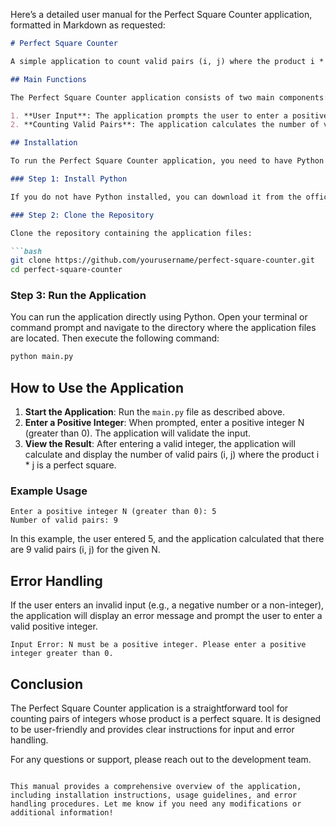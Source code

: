 Here’s a detailed user manual for the Perfect Square Counter application, formatted in Markdown as requested:

```markdown
# Perfect Square Counter

A simple application to count valid pairs (i, j) where the product i * j is a perfect square.

## Main Functions

The Perfect Square Counter application consists of two main components:

1. **User Input**: The application prompts the user to enter a positive integer N.
2. **Counting Valid Pairs**: The application calculates the number of valid pairs (i, j) such that the product i * j is a perfect square and displays the result.

## Installation

To run the Perfect Square Counter application, you need to have Python installed on your machine. The application does not have any external dependencies beyond the standard library.

### Step 1: Install Python

If you do not have Python installed, you can download it from the official website: [Python Downloads](https://www.python.org/downloads/).

### Step 2: Clone the Repository

Clone the repository containing the application files:

```bash
git clone https://github.com/yourusername/perfect-square-counter.git
cd perfect-square-counter
```

### Step 3: Run the Application

You can run the application directly using Python. Open your terminal or command prompt and navigate to the directory where the application files are located. Then execute the following command:

```bash
python main.py
```

## How to Use the Application

1. **Start the Application**: Run the `main.py` file as described above.
2. **Enter a Positive Integer**: When prompted, enter a positive integer N (greater than 0). The application will validate the input.
3. **View the Result**: After entering a valid integer, the application will calculate and display the number of valid pairs (i, j) where the product i * j is a perfect square.

### Example Usage

```
Enter a positive integer N (greater than 0): 5
Number of valid pairs: 9
```

In this example, the user entered 5, and the application calculated that there are 9 valid pairs (i, j) for the given N.

## Error Handling

If the user enters an invalid input (e.g., a negative number or a non-integer), the application will display an error message and prompt the user to enter a valid positive integer.

```
Input Error: N must be a positive integer. Please enter a positive integer greater than 0.
```

## Conclusion

The Perfect Square Counter application is a straightforward tool for counting pairs of integers whose product is a perfect square. It is designed to be user-friendly and provides clear instructions for input and error handling.

For any questions or support, please reach out to the development team.
```

This manual provides a comprehensive overview of the application, including installation instructions, usage guidelines, and error handling procedures. Let me know if you need any modifications or additional information!